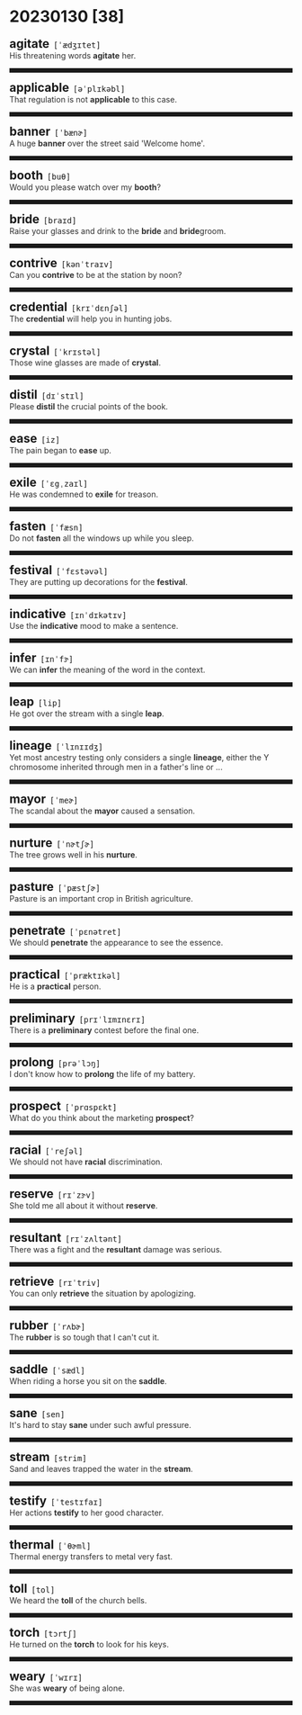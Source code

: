 <style>
/*不显示details的三角符号*/
details > summary::marker {
    display: none;
    content: none;
}
/*去掉外边框*/
details summary{
    outline:none;
    cursor:pointer;/*鼠标放上去之后变成手型*/
}
/*去掉前面默认的小黑三角*/
details summary::-webkit-details-marker{
    display:none; 
}
</style>
# 20230130 [38]  

<div style="display: flex;align-items: baseline;">
    <h2 style="margin-bottom: 0;margin-top: 0">agitate</h2>
    <p style="padding:0 .5em; margin: 0;font-family: monospace;">[ˈædʒɪtet]</p>
    <p class="interpretation_14844" style="display:none ;padding:0 .5em; margin: 0; white-space: nowrap;overflow: hidden;text-overflow: ellipsis;">v. 搅动；鼓动；使焦虑</p>
</div>
<details class="details_14844">
    <summary style="color: #303030;">His threatening words <strong>agitate</strong> her.</summary>
    他威胁性的言语使得她很焦虑。
</details>
<hr style="padding-bottom: 0.5em;" />


<div style="display: flex;align-items: baseline;">
    <h2 style="margin-bottom: 0;margin-top: 0">applicable</h2>
    <p style="padding:0 .5em; margin: 0;font-family: monospace;">[əˈplɪkəbl]</p>
    <p class="interpretation_14844" style="display:none ;padding:0 .5em; margin: 0; white-space: nowrap;overflow: hidden;text-overflow: ellipsis;">adj. 适用的；适当的</p>
</div>
<details class="details_14844">
    <summary style="color: #303030;">That regulation is not <strong>applicable</strong> to this case.</summary>
    那条规定不适用于这一情况。
</details>
<hr style="padding-bottom: 0.5em;" />


<div style="display: flex;align-items: baseline;">
    <h2 style="margin-bottom: 0;margin-top: 0">banner</h2>
    <p style="padding:0 .5em; margin: 0;font-family: monospace;">[ˈbænɚ]</p>
    <p class="interpretation_14844" style="display:none ;padding:0 .5em; margin: 0; white-space: nowrap;overflow: hidden;text-overflow: ellipsis;">n. 旗帜；横幅</p>
</div>
<details class="details_14844">
    <summary style="color: #303030;">A huge <strong>banner</strong> over the street said 'Welcome home'.</summary>
    街道上方的一条巨大横幅上写着“欢迎归来”。
</details>
<hr style="padding-bottom: 0.5em;" />


<div style="display: flex;align-items: baseline;">
    <h2 style="margin-bottom: 0;margin-top: 0">booth</h2>
    <p style="padding:0 .5em; margin: 0;font-family: monospace;">[buθ]</p>
    <p class="interpretation_14844" style="display:none ;padding:0 .5em; margin: 0; white-space: nowrap;overflow: hidden;text-overflow: ellipsis;">n. 小亭；临时货摊；隔间</p>
</div>
<details class="details_14844">
    <summary style="color: #303030;">Would you please watch over my <strong>booth</strong>?</summary>
    请您照料一下我的摊位好吗？
</details>
<hr style="padding-bottom: 0.5em;" />


<div style="display: flex;align-items: baseline;">
    <h2 style="margin-bottom: 0;margin-top: 0">bride</h2>
    <p style="padding:0 .5em; margin: 0;font-family: monospace;">[braɪd]</p>
    <p class="interpretation_14844" style="display:none ;padding:0 .5em; margin: 0; white-space: nowrap;overflow: hidden;text-overflow: ellipsis;">n. 新娘</p>
</div>
<details class="details_14844">
    <summary style="color: #303030;">Raise your glasses and drink to the <strong>bride</strong> and <strong>bride</strong>groom.</summary>
    请大家为新娘新郎干杯。
</details>
<hr style="padding-bottom: 0.5em;" />


<div style="display: flex;align-items: baseline;">
    <h2 style="margin-bottom: 0;margin-top: 0">contrive</h2>
    <p style="padding:0 .5em; margin: 0;font-family: monospace;">[kənˈtraɪv]</p>
    <p class="interpretation_14844" style="display:none ;padding:0 .5em; margin: 0; white-space: nowrap;overflow: hidden;text-overflow: ellipsis;">v. 图谋；发明；设计；设法做到</p>
</div>
<details class="details_14844">
    <summary style="color: #303030;">Can you <strong>contrive</strong> to be at the station by noon?</summary>
    你能设法在中午前赶到车站吗？
</details>
<hr style="padding-bottom: 0.5em;" />


<div style="display: flex;align-items: baseline;">
    <h2 style="margin-bottom: 0;margin-top: 0">credential</h2>
    <p style="padding:0 .5em; margin: 0;font-family: monospace;">[krɪˈdɛnʃəl]</p>
    <p class="interpretation_14844" style="display:none ;padding:0 .5em; margin: 0; white-space: nowrap;overflow: hidden;text-overflow: ellipsis;">n. 证明书；资格证书；证件</p>
</div>
<details class="details_14844">
    <summary style="color: #303030;">The <strong>credential</strong> will help you in hunting jobs.</summary>
    这份证明书在找工作时会对你有用。
</details>
<hr style="padding-bottom: 0.5em;" />


<div style="display: flex;align-items: baseline;">
    <h2 style="margin-bottom: 0;margin-top: 0">crystal</h2>
    <p style="padding:0 .5em; margin: 0;font-family: monospace;">[ˈkrɪstəl]</p>
    <p class="interpretation_14844" style="display:none ;padding:0 .5em; margin: 0; white-space: nowrap;overflow: hidden;text-overflow: ellipsis;">n. 水晶；结晶
adj. 晶体的</p>
</div>
<details class="details_14844">
    <summary style="color: #303030;">Those wine glasses are made of <strong>crystal</strong>.</summary>
    那些酒杯是用水晶做的。
</details>
<hr style="padding-bottom: 0.5em;" />


<div style="display: flex;align-items: baseline;">
    <h2 style="margin-bottom: 0;margin-top: 0">distil</h2>
    <p style="padding:0 .5em; margin: 0;font-family: monospace;">[dɪˈstɪl]</p>
    <p class="interpretation_14844" style="display:none ;padding:0 .5em; margin: 0; white-space: nowrap;overflow: hidden;text-overflow: ellipsis;">v. 蒸馏；用蒸馏法提取；提炼</p>
</div>
<details class="details_14844">
    <summary style="color: #303030;">Please <strong>distil</strong> the crucial points of the book.</summary>
    请从本书中提炼出关键点。
</details>
<hr style="padding-bottom: 0.5em;" />


<div style="display: flex;align-items: baseline;">
    <h2 style="margin-bottom: 0;margin-top: 0">ease</h2>
    <p style="padding:0 .5em; margin: 0;font-family: monospace;">[iz]</p>
    <p class="interpretation_14844" style="display:none ;padding:0 .5em; margin: 0; white-space: nowrap;overflow: hidden;text-overflow: ellipsis;">v. 缓解；减轻
n. 安逸；轻松</p>
</div>
<details class="details_14844">
    <summary style="color: #303030;">The pain began to <strong>ease</strong> up.</summary>
    疼痛开始缓解。
</details>
<hr style="padding-bottom: 0.5em;" />


<div style="display: flex;align-items: baseline;">
    <h2 style="margin-bottom: 0;margin-top: 0">exile</h2>
    <p style="padding:0 .5em; margin: 0;font-family: monospace;">[ˈɛgˌzaɪl]</p>
    <p class="interpretation_14844" style="display:none ;padding:0 .5em; margin: 0; white-space: nowrap;overflow: hidden;text-overflow: ellipsis;">n. 流放；放逐；流亡
v. 流放；放逐；流亡</p>
</div>
<details class="details_14844">
    <summary style="color: #303030;">He was condemned to <strong>exile</strong> for treason.</summary>
    他因叛国罪被判处流放。
</details>
<hr style="padding-bottom: 0.5em;" />


<div style="display: flex;align-items: baseline;">
    <h2 style="margin-bottom: 0;margin-top: 0">fasten</h2>
    <p style="padding:0 .5em; margin: 0;font-family: monospace;">[ˈfæsn]</p>
    <p class="interpretation_14844" style="display:none ;padding:0 .5em; margin: 0; white-space: nowrap;overflow: hidden;text-overflow: ellipsis;">v. 拴紧；使牢固</p>
</div>
<details class="details_14844">
    <summary style="color: #303030;">Do not <strong>fasten</strong> all the windows up while you sleep.</summary>
    睡觉时不要将所有的窗户都关紧。
</details>
<hr style="padding-bottom: 0.5em;" />


<div style="display: flex;align-items: baseline;">
    <h2 style="margin-bottom: 0;margin-top: 0">festival</h2>
    <p style="padding:0 .5em; margin: 0;font-family: monospace;">[ˈfɛstəvəl]</p>
    <p class="interpretation_14844" style="display:none ;padding:0 .5em; margin: 0; white-space: nowrap;overflow: hidden;text-overflow: ellipsis;">n. 节日</p>
</div>
<details class="details_14844">
    <summary style="color: #303030;">They are putting up decorations for the <strong>festival</strong>.</summary>
    他们在为节日布置装饰品。
</details>
<hr style="padding-bottom: 0.5em;" />


<div style="display: flex;align-items: baseline;">
    <h2 style="margin-bottom: 0;margin-top: 0">indicative</h2>
    <p style="padding:0 .5em; margin: 0;font-family: monospace;">[ɪnˈdɪkətɪv]</p>
    <p class="interpretation_14844" style="display:none ;padding:0 .5em; margin: 0; white-space: nowrap;overflow: hidden;text-overflow: ellipsis;">adj. 表明的；表示的；陈述的</p>
</div>
<details class="details_14844">
    <summary style="color: #303030;">Use the <strong>indicative</strong> mood to make a sentence.</summary>
    用陈述语气造句。
</details>
<hr style="padding-bottom: 0.5em;" />


<div style="display: flex;align-items: baseline;">
    <h2 style="margin-bottom: 0;margin-top: 0">infer</h2>
    <p style="padding:0 .5em; margin: 0;font-family: monospace;">[ɪnˈfɝ]</p>
    <p class="interpretation_14844" style="display:none ;padding:0 .5em; margin: 0; white-space: nowrap;overflow: hidden;text-overflow: ellipsis;">v. 推断；推知</p>
</div>
<details class="details_14844">
    <summary style="color: #303030;">We can <strong>infer</strong> the meaning of the word in the context.</summary>
    我们可以从上下文中推断这个词的含义。
</details>
<hr style="padding-bottom: 0.5em;" />


<div style="display: flex;align-items: baseline;">
    <h2 style="margin-bottom: 0;margin-top: 0">leap</h2>
    <p style="padding:0 .5em; margin: 0;font-family: monospace;">[lip]</p>
    <p class="interpretation_14844" style="display:none ;padding:0 .5em; margin: 0; white-space: nowrap;overflow: hidden;text-overflow: ellipsis;">v. 跳跃
n. 跳跃</p>
</div>
<details class="details_14844">
    <summary style="color: #303030;">He got over the stream with a single <strong>leap</strong>.</summary>
    他一跃就跳过了小溪。
</details>
<hr style="padding-bottom: 0.5em;" />


<div style="display: flex;align-items: baseline;">
    <h2 style="margin-bottom: 0;margin-top: 0">lineage</h2>
    <p style="padding:0 .5em; margin: 0;font-family: monospace;">[ˈlɪnɪɪdʒ]</p>
    <p class="interpretation_14844" style="display:none ;padding:0 .5em; margin: 0; white-space: nowrap;overflow: hidden;text-overflow: ellipsis;">n. 家系；世系；血统</p>
</div>
<details class="details_14844">
    <summary style="color: #303030;">Yet most ancestry testing only considers a single <strong>lineage</strong>, either the Y chromosome inherited through men in a father's line or ...</summary>
    但是大多数的血统检测只考察一个单一血统，要么是通过父辈遗传下来的Y染色体，要么是…
</details>
<hr style="padding-bottom: 0.5em;" />


<div style="display: flex;align-items: baseline;">
    <h2 style="margin-bottom: 0;margin-top: 0">mayor</h2>
    <p style="padding:0 .5em; margin: 0;font-family: monospace;">[ˈmeɚ]</p>
    <p class="interpretation_14844" style="display:none ;padding:0 .5em; margin: 0; white-space: nowrap;overflow: hidden;text-overflow: ellipsis;">n. 市长</p>
</div>
<details class="details_14844">
    <summary style="color: #303030;">The scandal about the <strong>mayor</strong> caused a sensation.</summary>
    有关市长的丑闻引起了轰动。
</details>
<hr style="padding-bottom: 0.5em;" />


<div style="display: flex;align-items: baseline;">
    <h2 style="margin-bottom: 0;margin-top: 0">nurture</h2>
    <p style="padding:0 .5em; margin: 0;font-family: monospace;">[ˈnɚtʃɚ]</p>
    <p class="interpretation_14844" style="display:none ;padding:0 .5em; margin: 0; white-space: nowrap;overflow: hidden;text-overflow: ellipsis;">n. 养育；教养；培育
v. 养育；培养；给予营养</p>
</div>
<details class="details_14844">
    <summary style="color: #303030;">The tree grows well in his <strong>nurture</strong>.</summary>
    在他的培育下这棵树长得很好。
</details>
<hr style="padding-bottom: 0.5em;" />


<div style="display: flex;align-items: baseline;">
    <h2 style="margin-bottom: 0;margin-top: 0">pasture</h2>
    <p style="padding:0 .5em; margin: 0;font-family: monospace;">[ˈpæstʃɚ]</p>
    <p class="interpretation_14844" style="display:none ;padding:0 .5em; margin: 0; white-space: nowrap;overflow: hidden;text-overflow: ellipsis;">n. 牧场；放牧；牧草
v. 放牧；吃草</p>
</div>
<details class="details_14844">
    <summary style="color: #303030;">Pasture is an important crop in British agriculture.</summary>
    在英国农业中，牧草是重要的一种作物。
</details>
<hr style="padding-bottom: 0.5em;" />


<div style="display: flex;align-items: baseline;">
    <h2 style="margin-bottom: 0;margin-top: 0">penetrate</h2>
    <p style="padding:0 .5em; margin: 0;font-family: monospace;">[ˈpɛnətret]</p>
    <p class="interpretation_14844" style="display:none ;padding:0 .5em; margin: 0; white-space: nowrap;overflow: hidden;text-overflow: ellipsis;">v. 渗透；看穿；洞察</p>
</div>
<details class="details_14844">
    <summary style="color: #303030;">We should <strong>penetrate</strong> the appearance to see the essence.</summary>
    我们要透过现象看本质。
</details>
<hr style="padding-bottom: 0.5em;" />


<div style="display: flex;align-items: baseline;">
    <h2 style="margin-bottom: 0;margin-top: 0">practical</h2>
    <p style="padding:0 .5em; margin: 0;font-family: monospace;">[ˈpræktɪkəl]</p>
    <p class="interpretation_14844" style="display:none ;padding:0 .5em; margin: 0; white-space: nowrap;overflow: hidden;text-overflow: ellipsis;">adj. 实际的；实践的；实用的</p>
</div>
<details class="details_14844">
    <summary style="color: #303030;">He is a <strong>practical</strong> person.</summary>
    他是位讲究实际的人。
</details>
<hr style="padding-bottom: 0.5em;" />


<div style="display: flex;align-items: baseline;">
    <h2 style="margin-bottom: 0;margin-top: 0">preliminary</h2>
    <p style="padding:0 .5em; margin: 0;font-family: monospace;">[prɪˈlɪmɪnɛrɪ]</p>
    <p class="interpretation_14844" style="display:none ;padding:0 .5em; margin: 0; white-space: nowrap;overflow: hidden;text-overflow: ellipsis;">adj. 预备的；初步的</p>
</div>
<details class="details_14844">
    <summary style="color: #303030;">There is a <strong>preliminary</strong> contest before the final one.</summary>
    在决赛前有一场预赛。
</details>
<hr style="padding-bottom: 0.5em;" />


<div style="display: flex;align-items: baseline;">
    <h2 style="margin-bottom: 0;margin-top: 0">prolong</h2>
    <p style="padding:0 .5em; margin: 0;font-family: monospace;">[prəˈlɔŋ]</p>
    <p class="interpretation_14844" style="display:none ;padding:0 .5em; margin: 0; white-space: nowrap;overflow: hidden;text-overflow: ellipsis;">v. 延长；拉长；拖长</p>
</div>
<details class="details_14844">
    <summary style="color: #303030;">I don't know how to <strong>prolong</strong> the life of my battery.</summary>
    我不知道怎样延长电池的使用寿命。
</details>
<hr style="padding-bottom: 0.5em;" />


<div style="display: flex;align-items: baseline;">
    <h2 style="margin-bottom: 0;margin-top: 0">prospect</h2>
    <p style="padding:0 .5em; margin: 0;font-family: monospace;">[ˈprɑspɛkt]</p>
    <p class="interpretation_14844" style="display:none ;padding:0 .5em; margin: 0; white-space: nowrap;overflow: hidden;text-overflow: ellipsis;">n. 展望；前景；希望
v. 勘探；寻找</p>
</div>
<details class="details_14844">
    <summary style="color: #303030;">What do you think about the marketing <strong>prospect</strong>?</summary>
    你觉得市场前景怎么样?
</details>
<hr style="padding-bottom: 0.5em;" />


<div style="display: flex;align-items: baseline;">
    <h2 style="margin-bottom: 0;margin-top: 0">racial</h2>
    <p style="padding:0 .5em; margin: 0;font-family: monospace;">[ˈreʃəl]</p>
    <p class="interpretation_14844" style="display:none ;padding:0 .5em; margin: 0; white-space: nowrap;overflow: hidden;text-overflow: ellipsis;">adj. 种族的</p>
</div>
<details class="details_14844">
    <summary style="color: #303030;">We should not have <strong>racial</strong> discrimination.</summary>
    我们不该有种族歧视。
</details>
<hr style="padding-bottom: 0.5em;" />


<div style="display: flex;align-items: baseline;">
    <h2 style="margin-bottom: 0;margin-top: 0">reserve</h2>
    <p style="padding:0 .5em; margin: 0;font-family: monospace;">[rɪˈzɝv]</p>
    <p class="interpretation_14844" style="display:none ;padding:0 .5em; margin: 0; white-space: nowrap;overflow: hidden;text-overflow: ellipsis;">v. 保留；储备；预订
n. 储备；保留；保护区；候补</p>
</div>
<details class="details_14844">
    <summary style="color: #303030;">She told me all about it without <strong>reserve</strong>.</summary>
    她毫无保留地告诉了我有关此事的一切。
</details>
<hr style="padding-bottom: 0.5em;" />


<div style="display: flex;align-items: baseline;">
    <h2 style="margin-bottom: 0;margin-top: 0">resultant</h2>
    <p style="padding:0 .5em; margin: 0;font-family: monospace;">[rɪˈzʌltənt]</p>
    <p class="interpretation_14844" style="display:none ;padding:0 .5em; margin: 0; white-space: nowrap;overflow: hidden;text-overflow: ellipsis;">adj. 作为结果的；合成的
n. 结果；产物</p>
</div>
<details class="details_14844">
    <summary style="color: #303030;">There was a fight and the <strong>resultant</strong> damage was serious.</summary>
    发生了一场战斗，其结果损失严重。
</details>
<hr style="padding-bottom: 0.5em;" />


<div style="display: flex;align-items: baseline;">
    <h2 style="margin-bottom: 0;margin-top: 0">retrieve</h2>
    <p style="padding:0 .5em; margin: 0;font-family: monospace;">[rɪˈtriv]</p>
    <p class="interpretation_14844" style="display:none ;padding:0 .5em; margin: 0; white-space: nowrap;overflow: hidden;text-overflow: ellipsis;">v. 取回；重新获得；检索数据</p>
</div>
<details class="details_14844">
    <summary style="color: #303030;">You can only <strong>retrieve</strong> the situation by apologizing.</summary>
    你只有道歉才能挽回这个局面。
</details>
<hr style="padding-bottom: 0.5em;" />


<div style="display: flex;align-items: baseline;">
    <h2 style="margin-bottom: 0;margin-top: 0">rubber</h2>
    <p style="padding:0 .5em; margin: 0;font-family: monospace;">[ˈrʌbɚ]</p>
    <p class="interpretation_14844" style="display:none ;padding:0 .5em; margin: 0; white-space: nowrap;overflow: hidden;text-overflow: ellipsis;">n. 橡胶；橡皮；橡皮擦</p>
</div>
<details class="details_14844">
    <summary style="color: #303030;">The <strong>rubber</strong> is so tough that I can't cut it.</summary>
    这橡胶很坚韧，我割不断它。
</details>
<hr style="padding-bottom: 0.5em;" />


<div style="display: flex;align-items: baseline;">
    <h2 style="margin-bottom: 0;margin-top: 0">saddle</h2>
    <p style="padding:0 .5em; margin: 0;font-family: monospace;">[ˈsædl]</p>
    <p class="interpretation_14844" style="display:none ;padding:0 .5em; margin: 0; white-space: nowrap;overflow: hidden;text-overflow: ellipsis;">n. 马鞍；鞍座
v. 给（马）装鞍</p>
</div>
<details class="details_14844">
    <summary style="color: #303030;">When riding a horse you sit on the <strong>saddle</strong>.</summary>
    骑马时要骑在鞍子上。
</details>
<hr style="padding-bottom: 0.5em;" />


<div style="display: flex;align-items: baseline;">
    <h2 style="margin-bottom: 0;margin-top: 0">sane</h2>
    <p style="padding:0 .5em; margin: 0;font-family: monospace;">[sen]</p>
    <p class="interpretation_14844" style="display:none ;padding:0 .5em; margin: 0; white-space: nowrap;overflow: hidden;text-overflow: ellipsis;">adj. 心智健全的；头脑清醒的；明智的</p>
</div>
<details class="details_14844">
    <summary style="color: #303030;">It's hard to stay <strong>sane</strong> under such awful pressure.</summary>
    在如此可怕的压力下很难保持理智。
</details>
<hr style="padding-bottom: 0.5em;" />


<div style="display: flex;align-items: baseline;">
    <h2 style="margin-bottom: 0;margin-top: 0">stream</h2>
    <p style="padding:0 .5em; margin: 0;font-family: monospace;">[strim]</p>
    <p class="interpretation_14844" style="display:none ;padding:0 .5em; margin: 0; white-space: nowrap;overflow: hidden;text-overflow: ellipsis;">n. 流；溪
v. 流；流动</p>
</div>
<details class="details_14844">
    <summary style="color: #303030;">Sand and leaves trapped the water in the <strong>stream</strong>.</summary>
    沙子和树叶堵住了小溪的水流。
</details>
<hr style="padding-bottom: 0.5em;" />


<div style="display: flex;align-items: baseline;">
    <h2 style="margin-bottom: 0;margin-top: 0">testify</h2>
    <p style="padding:0 .5em; margin: 0;font-family: monospace;">[ˈtestɪfaɪ]</p>
    <p class="interpretation_14844" style="display:none ;padding:0 .5em; margin: 0; white-space: nowrap;overflow: hidden;text-overflow: ellipsis;">v. 作证；证明</p>
</div>
<details class="details_14844">
    <summary style="color: #303030;">Her actions <strong>testify</strong> to her good character.</summary>
    她的行为证明了她的人品是好的。
</details>
<hr style="padding-bottom: 0.5em;" />


<div style="display: flex;align-items: baseline;">
    <h2 style="margin-bottom: 0;margin-top: 0">thermal</h2>
    <p style="padding:0 .5em; margin: 0;font-family: monospace;">[ˈθɚml]</p>
    <p class="interpretation_14844" style="display:none ;padding:0 .5em; margin: 0; white-space: nowrap;overflow: hidden;text-overflow: ellipsis;">adj. 热的；保热的；温热的</p>
</div>
<details class="details_14844">
    <summary style="color: #303030;">Thermal energy transfers to metal very fast.</summary>
    热能转移到金属上的速度很快。
</details>
<hr style="padding-bottom: 0.5em;" />


<div style="display: flex;align-items: baseline;">
    <h2 style="margin-bottom: 0;margin-top: 0">toll</h2>
    <p style="padding:0 .5em; margin: 0;font-family: monospace;">[tol]</p>
    <p class="interpretation_14844" style="display:none ;padding:0 .5em; margin: 0; white-space: nowrap;overflow: hidden;text-overflow: ellipsis;">n. 伤亡人数；通行费；钟声</p>
</div>
<details class="details_14844">
    <summary style="color: #303030;">We heard the <strong>toll</strong> of the church bells.</summary>
    我们听到了教堂大钟传来的钟声。
</details>
<hr style="padding-bottom: 0.5em;" />


<div style="display: flex;align-items: baseline;">
    <h2 style="margin-bottom: 0;margin-top: 0">torch</h2>
    <p style="padding:0 .5em; margin: 0;font-family: monospace;">[tɔrtʃ]</p>
    <p class="interpretation_14844" style="display:none ;padding:0 .5em; margin: 0; white-space: nowrap;overflow: hidden;text-overflow: ellipsis;">n. 火炬；手电筒；火把</p>
</div>
<details class="details_14844">
    <summary style="color: #303030;">He turned on the <strong>torch</strong> to look for his keys.</summary>
    他打开了手电筒，寻找钥匙。
</details>
<hr style="padding-bottom: 0.5em;" />


<div style="display: flex;align-items: baseline;">
    <h2 style="margin-bottom: 0;margin-top: 0">weary</h2>
    <p style="padding:0 .5em; margin: 0;font-family: monospace;">[ˈwɪrɪ]</p>
    <p class="interpretation_14844" style="display:none ;padding:0 .5em; margin: 0; white-space: nowrap;overflow: hidden;text-overflow: ellipsis;">adj. 疲倦的；厌烦的
v. （使）厌倦；厌烦</p>
</div>
<details class="details_14844">
    <summary style="color: #303030;">She was <strong>weary</strong> of being alone.</summary>
    她厌倦了独处。
</details>
<hr style="padding-bottom: 0.5em;" />

<script>
const details = document.querySelectorAll('.details_14844');
const translates = document.querySelectorAll('.interpretation_14844');

details.forEach((item, index) => item.addEventListener('toggle', () => {
    if (item.open) {
        translates[index].style.display = 'block';
    } else translates[index].style.display = 'none';
}));
</script>
